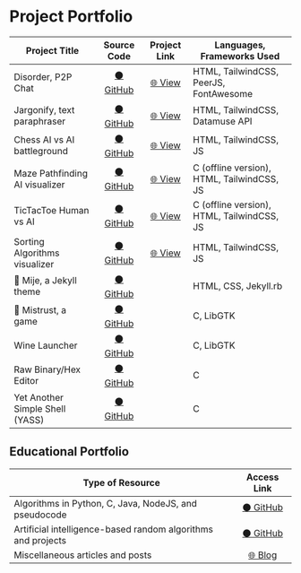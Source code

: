 # Project Portfolio

| Project Title | Source Code | Project Link | Languages, Frameworks Used | 
|---------------|:-----------:|:-----------------------:|---------------|
Disorder, P2P Chat | [⚫ GitHub](https://github.com/cooperblacks/disorder) | [🌐 View](https://disorderchat.web.app/) | HTML, TailwindCSS, PeerJS, FontAwesome
Jargonify, text paraphraser | [⚫ GitHub](https://github.com/cooperblacks/jargonify) | [🌐 View](https://exalux.github.io/jargonify) | HTML, TailwindCSS, Datamuse API
Chess AI vs AI battleground | [⚫ GitHub](https://github.com/cooperblacks/ai-projects/tree/main/Chess-AI) | [🌐 View](https://cooperblacks.github.io/ai-projects/Chess-AI) | HTML, TailwindCSS, JS
Maze Pathfinding AI visualizer | [⚫ GitHub](https://github.com/cooperblacks/ai-projects) | [🌐 View](https://cooperblacks.github.io/ai-projects/Maze-Pathfinding) | C (offline version), HTML, TailwindCSS, JS
TicTacToe Human vs AI | [⚫ GitHub](https://github.com/cooperblacks/ai-projects) | [🌐 View](https://cooperblacks.github.io/ai-projects/Tic-Tac-Toe/index.html) | C (offline version), HTML, TailwindCSS, JS
Sorting Algorithms visualizer | [⚫ GitHub](https://github.com/cooperblacks/algorithm-basics) | [🌐 View](https://cooperblacks.github.io/algorithm-basics/Sorting/) | HTML, TailwindCSS, JS
🚧 Mije, a Jekyll theme | [⚫ GitHub](https://github.com/cooperblacks/mije) | | HTML, CSS, Jekyll.rb
🚧 Mistrust, a game | [⚫ GitHub](https://github.com/cooperblacks/mistrust-game) | | C, LibGTK
Wine Launcher | [⚫ GitHub](https://github.com/cooperblacks/wine-launcher) | | C, LibGTK
Raw Binary/Hex Editor | [⚫ GitHub](https://github.com/cooperblacks/hex-editor) | | C
Yet Another Simple Shell (YASS) | [⚫ GitHub](https://github.com/cooperblacks/shell-template) | | C

## Educational Portfolio

| Type of Resource | Access Link |
|---------------|:-----------:|
| Algorithms in Python, C, Java, NodeJS, and pseudocode | [⚫ GitHub](https://github.com/cooperblacks/algorithm-basics) |
| Artificial intelligence-based random algorithms and projects | [⚫ GitHub](https://github.com/cooperblacks/ai-projects) |
| Miscellaneous articles and posts | [🌐 Blog](https://cooperblacks.github.io/blog) |
